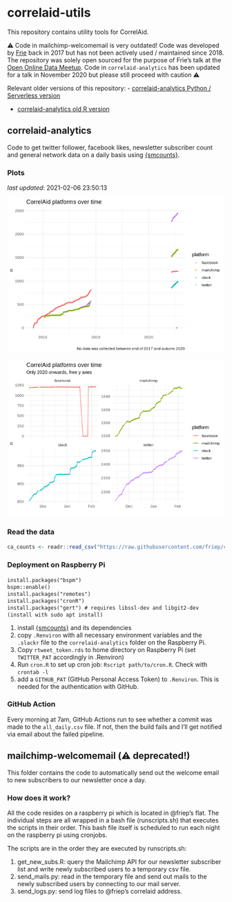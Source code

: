 correlaid-utils
================

This repository contains utility tools for CorrelAid.

:warning: Code in mailchimp-welcomemail is very outdated\! Code was
developed by [Frie](https://github.com/friep) back in 2017 but has not
been actively used / maintained since 2018. The repository was solely
open sourced for the purpose of Frie’s talk at the [Open Online Data
Meetup](https://www.eventbrite.com/e/the-lazy-data-scientist-automating-things-feat-r-python-aws-and-a-pi-registration-121498787143).
Code in `correlaid-analytics` has been updated for a talk in November
2020 but please still proceed with caution :warning:

Relevant older versions of this repository: - [correlaid-analytics
Python / Serverless
version](https://github.com/friep/correlaid-utils/releases/tag/serverless-python)
- [correlaid-analytics old R
version](https://github.com/friep/correlaid-utils/releases/tag/rstats-old)

## correlaid-analytics

Code to get twitter follower, facebook likes, newsletter subscriber
count and general network data on a daily basis using
[{smcounts}](https://github.com/friep/smcounts).

### Plots

*last updated*: 2021-02-06
23:50:13

![](README_files/figure-gfm/plot-alltime-1.png)<!-- -->

![](README_files/figure-gfm/plot2020-1.png)<!-- -->

### Read the data

``` r
ca_counts <- readr::read_csv("https://raw.githubusercontent.com/friep/correlaid-utils/main/correlaid-analytics/data/all_daily.csv")
```

### Deployment on Raspberry Pi

    install.packages("bspm")
    bspm::enable()
    install.packages("remotes")
    install.packages("cronR")
    install.packages("gert") # requires libssl-dev and libgit2-dev (install with sudo apt install)

1.  install [{smcounts}](https://github.com/friep/smcounts) and its
    dependencies
2.  copy `.Renviron` with all necessary environment variables and the
    `.slackr` file to the `correlaid-analytics` folder on the Raspberry
    Pi.
3.  Copy `rtweet_token.rds` to home directory on Raspberry Pi (set
    `TWITTER_PAT` accordingly in .Renviron)
4.  Run `cron.R` to set up cron job: `Rscript path/to/cron.R`. Check
    with `crontab -l`
5.  add a `GITHUB_PAT` (GitHub Personal Access Token) to `.Renviron`.
    This is needed for the authentication with GitHub.

### GitHub Action

Every morning at 7am, GitHub Actions run to see whether a commit was
made to the `all_daily.csv` file. If not, then the build fails and I’ll
get notified via email about the failed pipeline.

## mailchimp-welcomemail (:warning: deprecated\!)

This folder contains the code to automatically send out the welcome
email to new subscribers to our newsletter once a day.

### How does it work?

All the code resides on a raspberry pi which is located in @friep’s
flat. The individual steps are all wrapped in a bash file
(runscripts.sh) that executes the scripts in their order. This bash file
itself is scheduled to run each night on the raspberry pi using
cronjobs.

The scripts are in the order they are executed by runscripts.sh:

1.  get\_new\_subs.R: query the Mailchimp API for our newsletter
    subscriber list and write newly subscribed users to a temporary csv
    file.
2.  send\_mails.py: read in the temporary file and send out mails to the
    newly subscribed users by connecting to our mail server.
3.  send\_logs.py: send log files to @friep’s correlaid address.
